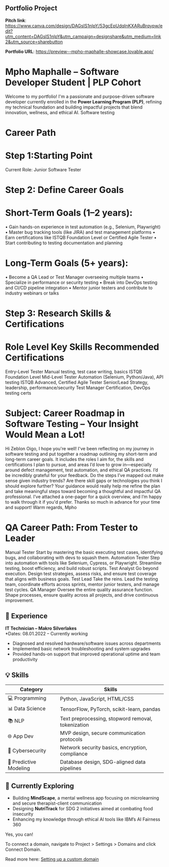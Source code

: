 

## Portfolio Project

**Pitch link**: https://www.canva.com/design/DAGsIS1nlpY/53gcEpUdqInKXARuBrqypw/edit?utm_content=DAGsIS1nlpY&utm_campaign=designshare&utm_medium=link2&utm_source=sharebutton

**Portfolio URL**: https://preview--mpho-maphalle-showcase.lovable.app/


# Mpho Maphalle – Software Developer Student | PLP Cohort

Welcome to my portfolio! I'm a passionate and purpose-driven software developer currently enrolled in the **Power Learning Program (PLP)**, refining my technical foundation and building impactful projects that blend innovation, wellness, and ethical AI. Software testing

# Career Path 
# Step 1:Starting Point 
Current Role: Junior Software Tester  
# Step 2: Define Career Goals 
# Short-Term Goals (1–2 years): 
• Gain hands-on experience in test automation (e.g., Selenium, Playwright) 
• Master bug tracking tools (like JIRA) and test management platforms 
• Earn certifications like ISTQB Foundation Level or Certified Agile Tester 
• Start contributing to testing documentation and planning 
# Long-Term Goals (5+ years): 
• Become a QA Lead or Test Manager overseeing multiple teams 
• Specialize in performance or security testing 
• Break into DevOps testing and CI/CD pipeline integration 
• Mentor junior testers and contribute to industry webinars or talks 
# Step 3: Research Skills & Certifications 
# Role Level                   Key Skills                                           Recommended Certifications 
Entry-Level Tester           Manual testing, test case writing, basics            ISTQB Foundation Level 
Mid-Level Tester             Automation (Selenium, Python/Java), API testing      ISTQB Advanced, Certified Agile Tester 
Senior/Lead                  Strategy, leadership, performance/security           Test Manager Certification, DevOps testing certs 

# Subject: Career Roadmap in Software Testing – Your Insight Would Mean a Lot!
Hi Zeblon Oigo,
I hope you're well! I've been reflecting on my journey in software testing and put together a roadmap outlining my short-term and long-term career goals. It includes the roles I aim for, the skills and certifications I plan to pursue, and areas I’d love to grow in—especially around defect management, test automation, and ethical QA practices.
I’d be incredibly grateful for your feedback. Do the steps I’ve mapped out make sense given industry trends? Are there skill gaps or technologies you think I should explore further?
Your guidance would really help me refine the plan and take meaningful steps toward becoming a thoughtful and impactful QA professional. I’ve attached a one-pager for a quick overview, and I’m happy to walk through it if you'd prefer.
Thanks so much in advance for your time and support!
Warm regards, Mpho

# QA Career Path: From Tester to Leader 
Manual Tester Start by mastering the basic executing test cases, identifying bugs, and 
collaborating with devs to squash them. 
Automation Tester Step into automation with tools like Selenium, Cypress, or 
Playwright. Streamline testing, boost efficiency, and build robust scripts. 
Test Analyst Go beyond execution. Design test strategies, assess risks, and ensure test 
coverage that aligns with business goals. 
Test Lead Take the reins. Lead the testing team, coordinate efforts across sprints, 
mentor junior testers, and manage test cycles. 
QA Manager Oversee the entire quality assurance function. Shape processes, ensure 
quality across all projects, and drive continuous improvement.




## 💼 Experience

**IT Technician – Makro Silverlakes**  
*Dates: 08.01.2022 – Currently working
- Diagnosed and resolved hardware/software issues across departments  
- Implemented basic network troubleshooting and system upgrades  
- Provided hands-on support that improved operational uptime and team productivity  

## 💡 Skills

| Category | Skills |
|---------|--------|
| 💻 Programming | Python, JavaScript, HTML/CSS |
| 📊 Data Science | TensorFlow, PyTorch, scikit-learn, pandas |
| 📚 NLP | Text preprocessing, stopword removal, tokenization |
| 🌐 App Dev | MVP design, secure communication protocols |
| 🔐 Cybersecurity | Network security basics, encryption, compliance |
| 🔮 Predictive Modeling | Database design, SDG-aligned data pipelines |

## 🌱 Currently Exploring
- Building **MindScape**, a mental wellness app focusing on microlearning and secure therapist-client communication  
- Designing **NutriTrack** for SDG 2 initiatives aimed at combating food insecurity  
- Enhancing my knowledge through ethical AI tools like IBM’s AI Fairness 360  

Yes, you can!

To connect a domain, navigate to Project > Settings > Domains and click Connect Domain.

Read more here: [Setting up a custom domain](https://docs.lovable.dev/tips-tricks/custom-domain#step-by-step-guide)
